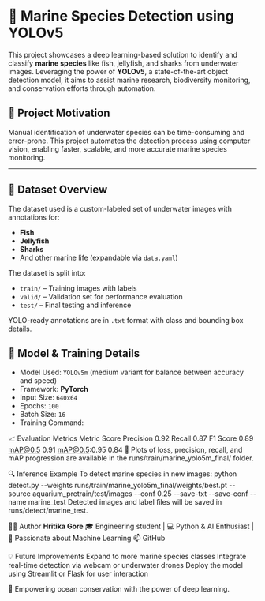 # 🐠 Marine Species Detection using YOLOv5

This project showcases a deep learning-based solution to identify and classify **marine species** like fish, jellyfish, and sharks from underwater images. Leveraging the power of **YOLOv5**, a state-of-the-art object detection model, it aims to assist marine research, biodiversity monitoring, and conservation efforts through automation.

## 🌊 Project Motivation

Manual identification of underwater species can be time-consuming and error-prone. This project automates the detection process using computer vision, enabling faster, scalable, and more accurate marine species monitoring.

---

## 📁 Dataset Overview

The dataset used is a custom-labeled set of underwater images with annotations for:
- **Fish**
- **Jellyfish**
- **Sharks**  
- And other marine life (expandable via `data.yaml`)

The dataset is split into:
- `train/` – Training images with labels  
- `valid/` – Validation set for performance evaluation  
- `test/` – Final testing and inference

YOLO-ready annotations are in `.txt` format with class and bounding box details.


## 🧠 Model & Training Details

- Model Used: `YOLOv5m` (medium variant for balance between accuracy and speed)
- Framework: **PyTorch**
- Input Size: `640x64`
- Epochs: `100`
- Batch Size: `16`
- Training Command:

📈 Evaluation Metrics
Metric	             Score
Precision	           0.92
Recall	             0.87
F1 Score	           0.89
mAP@0.5	             0.91
mAP@0.5:0.95	       0.84
📌 Plots of loss, precision, recall, and mAP progression are available in the runs/train/marine_yolo5m_final/ folder.

🔍 Inference Example
To detect marine species in new images:
python detect.py --weights runs/train/marine_yolo5m_final/weights/best.pt --source aquarium_pretrain/test/images --conf 0.25 --save-txt --save-conf --name marine_test
Detected images and label files will be saved in runs/detect/marine_test.

👩‍💻 Author
**Hritika Gore**
🎓 Engineering student | 💻 Python & AI Enthusiast | 🧠 Passionate about Machine Learning
📫 GitHub

💡 Future Improvements
Expand to more marine species classes
Integrate real-time detection via webcam or underwater drones
Deploy the model using Streamlit or Flask for user interaction


🌊 Empowering ocean conservation with the power of deep learning.
```bash

